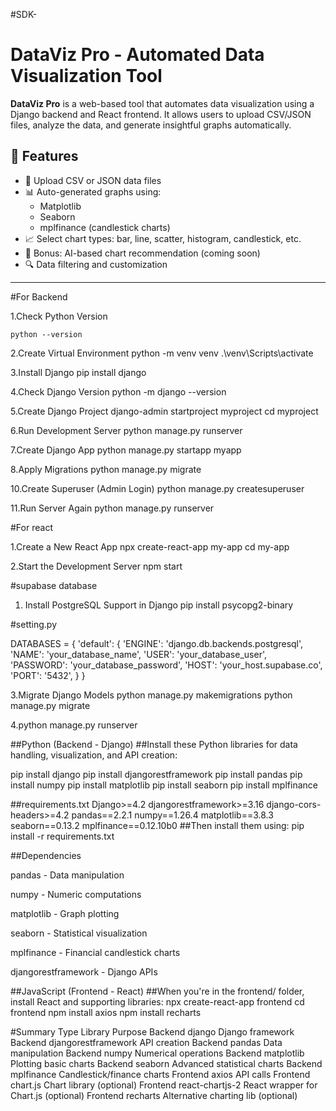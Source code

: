 #SDK-
# DataViz Pro - Automated Data Visualization Tool

**DataViz Pro** is a web-based tool that automates data visualization using a Django backend and React frontend. It allows users to upload CSV/JSON files, analyze the data, and generate insightful graphs automatically.

## 🔧 Features

- 📁 Upload CSV or JSON data files
- 📊 Auto-generated graphs using:
  - Matplotlib
  - Seaborn
  - mplfinance (candlestick charts)
- 📈 Select chart types: bar, line, scatter, histogram, candlestick, etc.
- 🧠 Bonus: AI-based chart recommendation (coming soon)
- 🔍 Data filtering and customization

---
#For Backend

1.Check Python Version

    python --version

2.Create Virtual Environment
    python -m venv venv
    .\venv\Scripts\activate

3.Install Django
    pip install django

4.Check Django Version
    python -m django --version

5.Create Django Project
    django-admin startproject myproject
    cd myproject

6.Run Development Server
    python manage.py runserver

7.Create Django App
    python manage.py startapp myapp

8.Apply Migrations
    python manage.py migrate

10.Create Superuser (Admin Login)
    python manage.py createsuperuser

11.Run Server Again
    python manage.py runserver



#For react

1.Create a New React App
    npx create-react-app my-app
    cd my-app

2.Start the Development Server
    npm start

#supabase database 

1. Install PostgreSQL Support in Django
    pip install psycopg2-binary

#setting.py  

DATABASES = {
    'default': {
        'ENGINE': 'django.db.backends.postgresql',
        'NAME': 'your_database_name',
        'USER': 'your_database_user',
        'PASSWORD': 'your_database_password',
        'HOST': 'your_host.supabase.co',
        'PORT': '5432',
    }
}


3.Migrate Django Models
    python manage.py makemigrations
    python manage.py migrate

4.python manage.py runserver




##Python (Backend - Django)
##Install these Python libraries for data handling, visualization, and API creation:

pip install django
pip install djangorestframework
pip install pandas
pip install numpy
pip install matplotlib
pip install seaborn
pip install mplfinance

##requirements.txt
Django>=4.2
djangorestframework>=3.16
django-cors-headers>=4.2
pandas==2.2.1
numpy==1.26.4
matplotlib==3.8.3
seaborn==0.13.2
mplfinance==0.12.10b0
##Then install them using:
pip install -r requirements.txt

##Dependencies

pandas - Data manipulation

numpy - Numeric computations

matplotlib - Graph plotting

seaborn - Statistical visualization

mplfinance - Financial candlestick charts

djangorestframework - Django APIs




##JavaScript (Frontend - React)
##When you're in the frontend/ folder, install React and supporting libraries:
npx create-react-app frontend
cd frontend
npm install axios
npm install recharts

#Summary
Type	Library	Purpose
Backend	django	Django framework
Backend	djangorestframework	API creation
Backend	pandas	Data manipulation
Backend	numpy	Numerical operations
Backend	matplotlib	Plotting basic charts
Backend	seaborn	Advanced statistical charts
Backend	mplfinance	Candlestick/finance charts
Frontend axios	API calls
Frontend chart.js	Chart library (optional)
Frontend react-chartjs-2	React wrapper for Chart.js (optional)
Frontend recharts	Alternative charting lib (optional)


